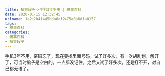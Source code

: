```yaml
---
title: 搞笑段子->手机3年不用 | 糗事百科
date: 2020-01-15 12:32:45
urlname: 1a2f2041445bda6af2475a0a6d1a0157
tags: 
- 糗事百科
categories:
- 糗事百科
- 搞笑段子
---
```

手机3年不用，密码忘了，现在要找里面号码，试了好多次，有一次胡乱划，解开了，可当时脑子是空白的，一点都没记住，之后又试了好多次，还是打不开，对自己都无语了。


